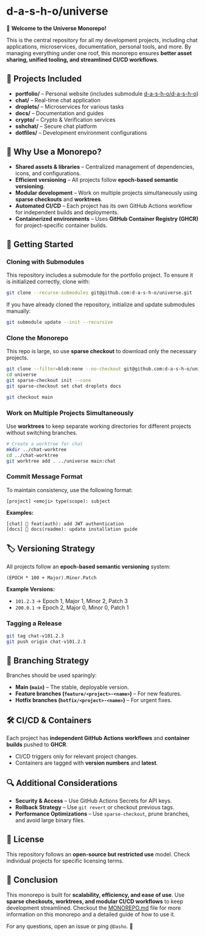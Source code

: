 # d-a-s-h-o/universe

🚀 **Welcome to the Universe Monorepo!**

This is the central repository for all my development projects, including chat applications, microservices, documentation, personal tools, and more. By managing everything under one roof, this monorepo ensures **better asset sharing, unified tooling, and streamlined CI/CD workflows**.

## 📂 Projects Included
- **portfolio/** – Personal website (includes submodule [d-a-s-h-o/d-a-s-h-o](https://github.com/d-a-s-h-o/d-a-s-h-o))
- **chat/** – Real-time chat application
- **droplets/** – Microservices for various tasks
- **docs/** – Documentation and guides
- **crypto/** – Crypto & Verification services
- **sshchat/** – Secure chat platform
- **dotfiles/** – Development environment configurations

## 🎯 Why Use a Monorepo?
- **Shared assets & libraries** – Centralized management of dependencies, icons, and configurations.
- **Efficient versioning** – All projects follow **epoch-based semantic versioning**.
- **Modular development** – Work on multiple projects simultaneously using **sparse checkouts** and **worktrees**.
- **Automated CI/CD** – Each project has its own GitHub Actions workflow for independent builds and deployments.
- **Containerized environments** – Uses **GitHub Container Registry (GHCR)** for project-specific container builds.

## 🚀 Getting Started
### Cloning with Submodules
This repository includes a submodule for the portfolio project. To ensure it is initialized correctly, clone with:
```sh
git clone --recurse-submodules git@github.com:d-a-s-h-o/universe.git
```
If you have already cloned the repository, initialize and update submodules manually:
```sh
git submodule update --init --recursive
```
### Clone the Monorepo
This repo is large, so use **sparse checkout** to download only the necessary projects.
```sh
git clone --filter=blob:none --no-checkout git@github.com:d-a-s-h-o/universe.git
cd universe
git sparse-checkout init --cone
git sparse-checkout set chat droplets docs

git checkout main
```

### Work on Multiple Projects Simultaneously
Use **worktrees** to keep separate working directories for different projects without switching branches.
```sh
# Create a worktree for chat
mkdir ../chat-worktree
cd ../chat-worktree
git worktree add . ../universe main:chat
```

### Commit Message Format
To maintain consistency, use the following format:
```
[project] <emoji> type(scope): subject
```
**Examples:**
```
[chat] 🚀 feat(auth): add JWT authentication
[docs] 📖 docs(readme): update installation guide
```

## 🏷️ Versioning Strategy
All projects follow an **epoch-based semantic versioning** system:
```
(EPOCH * 100 + Major).Minor.Patch
```
**Example Versions:**
- `101.2.3` → Epoch 1, Major 1, Minor 2, Patch 3
- `200.0.1` → Epoch 2, Major 0, Minor 0, Patch 1

### Tagging a Release
```sh
git tag chat-v101.2.3
git push origin chat-v101.2.3
```

## 🔀 Branching Strategy
Branches should be used sparingly:
- **Main (`main`)** – The stable, deployable version.
- **Feature branches (`feature/<project>-<name>`)** – For new features.
- **Hotfix branches (`hotfix/<project>-<name>`)** – For urgent fixes.

## 🛠 CI/CD & Containers
Each project has **independent GitHub Actions workflows** and **container builds** pushed to **GHCR**.
- CI/CD triggers only for relevant project changes.
- Containers are tagged with **version numbers** and **latest**.

## 🔍 Additional Considerations
- **Security & Access** – Use GitHub Actions Secrets for API keys.
- **Rollback Strategy** – Use `git revert` or checkout previous tags.
- **Performance Optimizations** – Use `sparse-checkout`, prune branches, and avoid large binary files.

## 📜 License
This repository follows an **open-source but restricted use** model. Check individual projects for specific licensing terms.

## 🏁 Conclusion
This monorepo is built for **scalability, efficiency, and ease of use**. Use **sparse checkouts, worktrees, and modular CI/CD workflows** to keep development streamlined. Checkout the [MONOREPO.md](MONOREPO.md) file for more information on this monorepo and a detailed guide of how to use it.

For any questions, open an issue or ping `@Dasho`. 🚀
